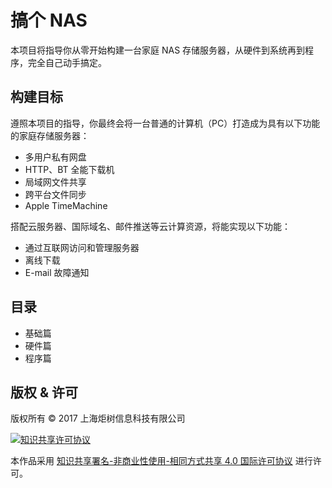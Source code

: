 # 搞个 NAS

本项目将指导你从零开始构建一台家庭 NAS 存储服务器，从硬件到系统再到程序，完全自己动手搞定。

## 构建目标

遵照本项目的指导，你最终会将一台普通的计算机（PC）打造成为具有以下功能的家庭存储服务器：

* 多用户私有网盘
* HTTP、BT 全能下载机
* 局域网文件共享
* 跨平台文件同步
* Apple TimeMachine

搭配云服务器、国际域名、邮件推送等云计算资源，将能实现以下功能：

* 通过互联网访问和管理服务器
* 离线下载
* E-mail 故障通知

## 目录

* 基础篇
* 硬件篇
* 程序篇

## 版权 & 许可

版权所有 ©️ 2017 上海炬树信息科技有限公司

[<img alt="知识共享许可协议" style="border-width:0" src="https://www.getnas.com/wp-content/themes/getnas-vue/img/by-nc-nd-88x31.png">](http://creativecommons.org/licenses/by-nc-nd/4.0/deed.zh)

本作品采用 [知识共享署名-非商业性使用-相同方式共享 4.0 国际许可协议](http://creativecommons.org/licenses/by-nc-nd/4.0/deed.zh) 进行许可。
